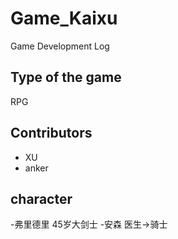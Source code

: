 # Game_Kaixu
Game Development Log
## Type of the game
RPG
## Contributors
- XU 
- anker
## character
-弗里德里 45岁大剑士
-安森 医生->骑士
